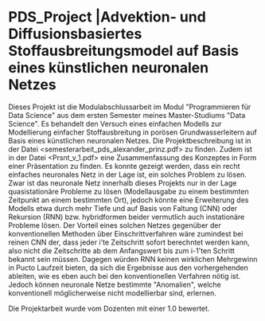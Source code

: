 # PDS_Project |Advektion- und Diffusionsbasiertes Stoffausbreitungsmodel auf Basis eines künstlichen neuronalen Netzes

Dieses Projekt ist die Modulabschlussarbeit im Modul "Programmieren für Data Science" aus dem ersten Semester meines Master-Studiums "Data Science".
Es behandelt den Versuch eines einfachen Modells zur Modellierung einfacher Stoffausbreitung in porösen Grundwasserleitern auf Basis eines künstlichen neuronalen Netzes.
Die Projektbeschreibung ist in der Datei <semesterarbeit_pds_alexander_prinz.pdf> zu finden.
Zudem ist in der Datei <Prsnt_v_1.pdf> eine Zusammenfassung des Konzeptes in Form einer Präsentation zu finden.
Es konnte gezeigt werden, dass ein recht einfaches neuronales Netz in der Lage ist, ein solches Problem zu lösen.
Zwar ist das neuronale Netz innerhalb dieses Projekts nur in der Lage quasistationäre Probleme zu lösen (Modellausgabe zu einem bestimmten Zeitpunkt an einem bestimmten Ort), jedoch könnte eine Erweiterung des Modells etwa durch mehr Tiefe und auf Basis von Faltung (CNN) oder Rekursion (RNN) bzw. hybridformen beider vermutlich auch instationäre Probleme lösen.
Der Vorteil eines solchen Netzes gegenüber der konventionellen Methoden über Einschrittverfahren wäre zumindest bei reinen CNN der, dass jeder i'te Zeitschritt sofort berechntet werden kann, also nicht die Zeitschritte ab dem Anfangswert bis zum i-1'ten Schritt bekannt sein müssen.
Dagegen würden RNN keinen wirklichen Mehrgewinn in Pucto Laufzeit bieten, da sich die Ergebnisse aus den vorhergehenden ableiten, wie es eben auch bei den konventionellen Verfahren nötig ist. Jedoch können neuronale Netze bestimmte "Anomalien", welche konventionell möglicherweise nicht modellierbar sind, erlernen.


Die Projektarbeit wurde vom Dozenten mit einer 1.0 bewertet.
